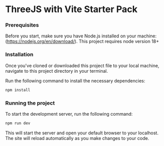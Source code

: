 # ThreeJS with Vite Starter Pack

### Prerequisites

Before you start, make sure you have Node.js installed on your machine: (https://nodejs.org/en/download/). This project requires node version 18+

### Installation

Once you've cloned or downloaded this project file to your local machine, navigate to this project directory in your terminal.

Run the following command to install the necessary dependencies:

```bash
npm install
```

### Running the project

To start the development server, run the following command:

```bash
npm run dev
```

This will start the server and open your default browser to your localhost. The site will reload automatically as you make changes to your code.
